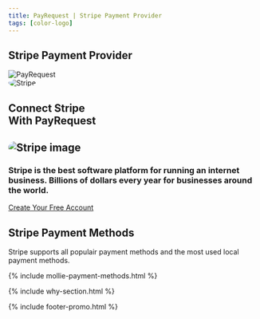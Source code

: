 ```yaml
---
title: PayRequest | Stripe Payment Provider
tags: [color-logo]
---
```



<section class="breadcrumb-area">
         <div class="breadcrumb-shape"></div>
         <div class="container">
            <div class="row">
               <div class="col-lg-12">
                  <div class="breadcrumb-inn">
                     <div class="section-title wow fadeInUp" data-wow-duration="1s" data-wow-delay="0.3s" style="visibility: visible; animation-duration: 1s; animation-delay: 0.3s; animation-name: fadeInUp;">
                        <h2>Stripe <span>Payment Provider</span></h2>
                     </div>
                  </div>
               </div>
            </div>
         </div>
</section>


<section class="about-page-section section_100">
         <div class="container">
            <div class="row" style="
    margin-bottom: 20px;
">
               <div class="col-lg-4 col-md-12"></div>
               <div class="col-lg-2 col-md-4">
                  <img srcset="https://pbs.twimg.com/profile_images/1163820898475839488/3AfhxxDu.jpg" sizes="100%" alt="PayRequest" style="margin: 0 auto;max-width: 100px;">
               </div>
               
<div class="col-lg-1 col-md-1">
                  <i class="fa fa-plus" style="margin-top: 50px;font-size: 20px;"></i>
               </div>
               
<div class="col-lg-2 col-md-4">
<img srcset="https://pbs.twimg.com/profile_images/1280236709825835008/HmeYTwai_400x400.png" sizes="100%" alt="Stripe" style="margin: 0 auto;max-width: 100px;border-radius: 50%;">
               </div>
               <div class="col-lg-2 col-md-12"></div>
            </div>


<div class="row">
               <div class="col-lg-12">
                  <div class="section-title wow fadeInUp" data-wow-duration="1s" data-wow-delay="0.3s" style="visibility: visible; animation-duration: 1s; animation-delay: 0.3s; animation-name: fadeInUp;">
                     <h2>Connect Stripe<br>With 
<span>PayRequest</span>

</h2>
                  </div>
               </div>
            </div>
            <div class="row align-items-center">
               <div class="col-lg-5 lg-1">
                  <div class="about-page-left wow fadeInLeft" data-wow-duration="1s" data-wow-delay="0.5s" style="visibility: visible; animation-duration: 1s; animation-delay: 0.5s; animation-name: fadeInLeft;">
                     <h2 class="mr-5"><div class="">
                        <img src="https://i.imgur.com/jB7l34n.png" alt="Stripe image" style="
    border-radius: 20px;
">
                     </div></h2>
                  </div>
               </div>
               <div class="col-lg-6">
                  <div class="about-page-text wow fadeInRight" data-wow-duration="1s" data-wow-delay="0.6s" style="visibility: visible; animation-duration: 1s; animation-delay: 0.6s; animation-name: fadeInRight;">
<h3>Stripe is the best software platform for running an internet business. Billions of dollars every year for businesses around the world.
</h3>
<a href="https://dashboard.payrequest.io/dashboard" class="theme-btn mt-4"> Create Your Free Account<span class="fa fa-chevron-right"></span></a>
                     
</div>
               </div>
            </div>
         </div>
</section>


<section class="blog-section section_100">
         <div class="container">
            <div class="row align-items-center">
               <div class="col-lg-5 col-md-12">
                  <div class="section-title wow fadeInLeft" data-wow-duration="1s" data-wow-delay="0.3s" style="visibility: visible; animation-duration: 1s; animation-delay: 0.3s; animation-name: fadeInLeft;">
                     <h2><span>Stripe</span> Payment Methods</h2>
                  </div>
               </div>
               <div class="col-lg-7 col-md-12">
                  <div class="section-para wow fadeInRight" data-wow-duration="1s" data-wow-delay="0.4s" style="visibility: visible; animation-duration: 1s; animation-delay: 0.4s; animation-name: fadeInRight;">
<p>Stripe supports all populair payment methods and the most used local payment methods.</p>
                  </div>
               </div>
            </div>


{% include mollie-payment-methods.html %}


</div>
</section>


{% include why-section.html %}

{% include footer-promo.html %}